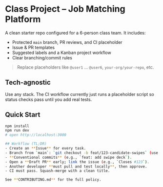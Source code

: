 # Class Project – Job Matching Platform

A clean starter repo configured for a 6-person class team. It includes:
- Protected `main` branch, PR reviews, and CI placeholder
- Issue & PR templates
- Suggested labels and a Kanban project workflow
- Clear branching/commit rules

> Replace placeholders like `@user1` … `@user6`, `your-org/your-repo`, etc.

## Tech-agnostic
Use any stack. The CI workflow currently just runs a placeholder script so status checks pass until you add real tests.

## Quick Start
```bash
npm install
npm run dev
# open http://localhost:3000

## Workflow (TL;DR)
- Create an **Issue** for every task.
- Branch from `main`: `git checkout -b feat/123-candidate-swipes` (use the Issue number).
- **Conventional commits** (e.g., `feat: add swipe deck`).
- Open a **Draft PR** early; link the issue (e.g., `Closes #123`).
- Another developer **must pull and test locally**, then approve.
- CI must pass. Squash-merge with a clean title.

See **CONTRIBUTING.md** for the full policy.
